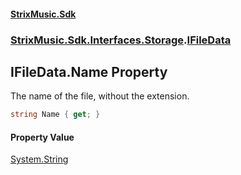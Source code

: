 #### [StrixMusic.Sdk](./index.md 'index')
### [StrixMusic.Sdk.Interfaces.Storage](./StrixMusic-Sdk-Interfaces-Storage.md 'StrixMusic.Sdk.Interfaces.Storage').[IFileData](./StrixMusic-Sdk-Interfaces-Storage-IFileData.md 'StrixMusic.Sdk.Interfaces.Storage.IFileData')
## IFileData.Name Property
The name of the file, without the extension.  
```csharp
string Name { get; }
```
#### Property Value
[System.String](https://docs.microsoft.com/en-us/dotnet/api/System.String 'System.String')  
